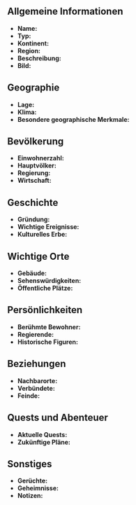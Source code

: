 

## Allgemeine Informationen
- **Name:** 
- **Typ:** 
- **Kontinent:** 
- **Region:** 
- **Beschreibung:** 
- **Bild:** 

## Geographie
- **Lage:** 
- **Klima:** 
- **Besondere geographische Merkmale:** 

## Bevölkerung
- **Einwohnerzahl:** 
- **Hauptvölker:** 
- **Regierung:** 
- **Wirtschaft:** 

## Geschichte
- **Gründung:** 
- **Wichtige Ereignisse:** 
- **Kulturelles Erbe:** 

## Wichtige Orte
- **Gebäude:** 
- **Sehenswürdigkeiten:** 
- **Öffentliche Plätze:** 

## Persönlichkeiten
- **Berühmte Bewohner:** 
- **Regierende:** 
- **Historische Figuren:** 

## Beziehungen
- **Nachbarorte:** 
- **Verbündete:** 
- **Feinde:** 

## Quests und Abenteuer 
- **Aktuelle Quests:** 
- **Zukünftige Pläne:** 

## Sonstiges
- **Gerüchte:** 
- **Geheimnisse:** 
- **Notizen:** 

